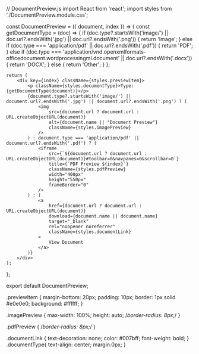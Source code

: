 // DocumentPreview.js
import React from 'react';
import styles from './DocumentPreview.module.css';

const DocumentPreview = ({ document, index }) => {
    const getDocumentType = (doc) => {
        if (doc.type?.startsWith('image/') || doc.url?.endsWith('.jpg') || doc.url?.endsWith('.png')) {
            return 'Image';
        } else if (doc.type === 'application/pdf' || doc.url?.endsWith('.pdf')) {
            return 'PDF';
        } else if (doc.type === 'application/vnd.openxmlformats-officedocument.wordprocessingml.document' || doc.url?.endsWith('.docx')) {
            return 'DOCX';
        } else {
            return 'Other';
        }
    };

    return (
        <div key={index} className={styles.previewItem}>
            <p className={styles.documentType}>Type: {getDocumentType(document)}</p>
            {document.type?.startsWith('image/') || document.url?.endsWith('.jpg') || document.url?.endsWith('.png') ? (
                <img
                    src={document.url ? document.url : URL.createObjectURL(document)}
                    alt={document.name || "Document Preview"}
                    className={styles.imagePreview}
                />
            ) : document.type === 'application/pdf' || document.url?.endsWith('.pdf') ? (
                <iframe
                    src={`${document.url ? document.url : URL.createObjectURL(document)}#toolbar=0&navpanes=0&scrollbar=0`}
                    title={`PDF Preview ${index}`}
                    className={styles.pdfPreview}
                    width="400px"
                    height="550px"
                    frameBorder="0"
                />
            ) : (
                <a
                    href={document.url ? document.url : URL.createObjectURL(document)}
                    download={document.name || document.name}
                    target="_blank"
                    rel="noopener noreferrer"
                    className={styles.documentLink}
                >
                    View Document
                </a>
            )}
        </div>
    );
};

export default DocumentPreview;


.previewItem {
    margin-bottom: 20px;
    padding: 10px;
    border: 1px solid #e0e0e0;
    background: #ffffff;
}

.imagePreview {
    max-width: 100%;
    height: auto;
    /*border-radius: 8px;*/
}

.pdfPreview {
    /*border-radius: 8px;*/
}

.documentLink {
    text-decoration: none;
    color: #007bff;
    font-weight: bold;
}
.documentType{
    text-align: center;
    margin:0px;
}
